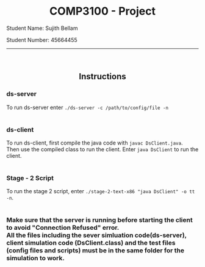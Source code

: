 <h1 align=center><b> COMP3100 - Project </b></h1>

<p> Student Name: Sujith Bellam</p>
<p> Student Number: 45664455</p>
<hr/>
<br/>
<h2 align=center><b>Instructions</b></h2>
<h3><b>ds-server</b></h3>
To run ds-server enter <code>./ds-server -c /path/to/config/file -n</code>
<br/><br/>
<h3><b>ds-client</b></h3>
To run ds-client, first compile the java code with <code>javac DsClient.java</code>.<br/>
Then use the compiled class to run the client. Enter <code>java DsClient</code> to run the client.
<br/><br/>
<h3><b>Stage - 2 Script</b></h3>
To run the stage 2 script, enter <code>./stage-2-text-x86 "java DsClient" -o tt -n</code>.</br></br>
<h3>Make sure that the server is running before starting the client to avoid "Connection Refused" error.
<br/>
All the files including the sever simluation code(ds-server), client simulation code (DsClient.class) and the test files (config files and scripts) must be in the same folder for the simulation to work.</h3>